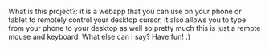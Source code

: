 What is this project?:
it is a webapp that you can use on your phone or tablet to remotely control your desktop cursor,
it also allows you to type from your phone to your desktop as well so pretty much this is just a remote mouse and keyboard.
What else can i say? Have fun! :)
